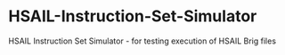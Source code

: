 HSAIL-Instruction-Set-Simulator
================================

HSAIL Instruction Set Simulator - for testing execution of HSAIL Brig files
